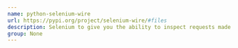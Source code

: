 ```yaml
---
name: python-selenium-wire
url: https://pypi.org/project/selenium-wire/#files
description: Selenium to give you the ability to inspect requests made by the browser. URL : https://pypi.org/project/selenium-wire/#files Groups : None
group: None
---
```

